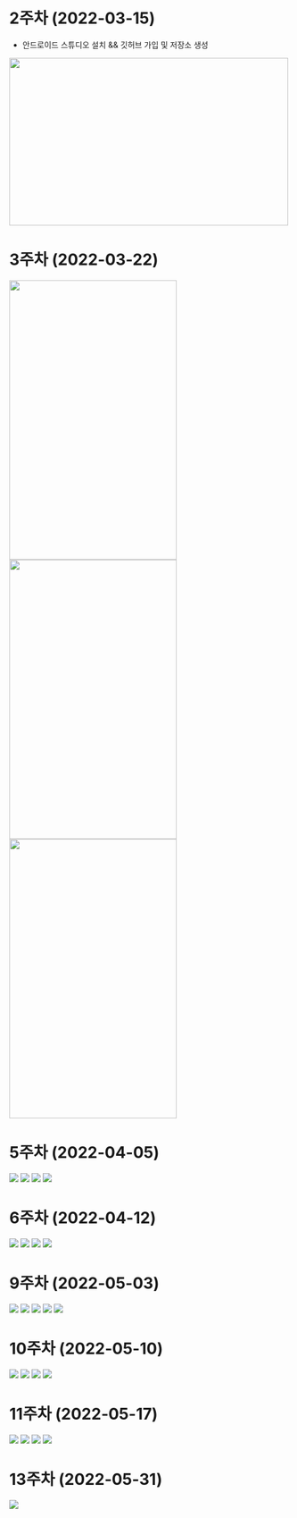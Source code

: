 # 2주차 (2022-03-15)
  - 안드로이드 스튜디오 설치 && 깃허브 가입 및 저장소 생성

<img width="500" height="300" src="./pic/2st.png"></img>


# 3주차 (2022-03-22)

<img width="300" height="500" src="./pic/3주차_메인.jpg"></img>
<img width="300" height="500" src="./pic/3주차_네이버.jpg"></img>
<img width="300" height="500" src="./pic/3주차_전화걸기.jpg"></img>


# 5주차 (2022-04-05)

<img width="" height="" src="./pic/activity_main_5.jpg"></img>
<img width="" height="" src="./pic/MainActivity_5.jpg"></img>
<img width="" height="" src="./pic/catView.jpg"></img>
<img width="" height="" src="./pic/dogView.jpg"></img>


# 6주차 (2022-04-12)

<img width="" height="" src="./pic/activity_main_6.jpg"></img>
<img width="" height="" src="./pic/MainActivity_6.jpg"></img> 
<img width="" height="" src="./pic/image01.jpg"></img>
<img width="" height="" src="./pic/image02.jpg"></img>


# 9주차 (2022-05-03)

<img width="" height="" src="./pic/0503_xml_1.jpg"></img>
<img width="" height="" src="./pic/0503_xml_2.jpg"></img> 
<img width="" height="" src="./pic/0503_java_1.jpg"></img>
<img width="" height="" src="./pic/0503_java_2.jpg"></img>
<img width="" height="" src="./pic/0503.jpg"></img>

# 10주차 (2022-05-10)

<img width="" height="" src="./pic/0510.jpg"></img>
<img width="" height="" src="./pic/0510_Main_java.jpg"></img> 
<img width="" height="" src="./pic/0510_Menu_java.jpg"></img>
<img width="" height="" src="./pic/0510_Manifest_xml.jpg"></img>

# 11주차 (2022-05-17)

<img width="" height="" src="./pic/0517.jpg"></img>
<img width="" height="" src="./pic/0517_Main_xml.jpg"></img> 
<img width="" height="" src="./pic/0517_Main_java_1.jpg"></img>
<img width="" height="" src="./pic/0517_Main_java_2.jpg"></img>

# 13주차 (2022-05-31)

<img width="" height="" src="./pic/0531.jpg"></img>
